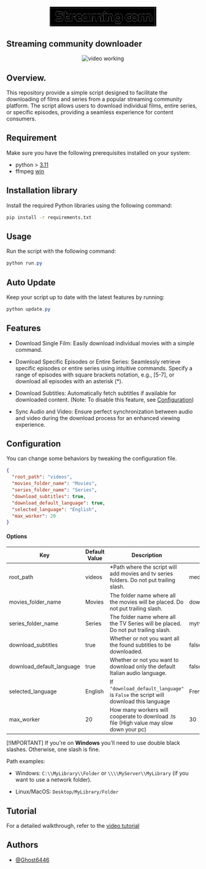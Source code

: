 <p align="center">
	<img src="Src/Assets/min_logo.png" style="max-width: 55%;" alt="video working" />
</p>

## Streaming community downloader
<p align="center">
	<img src="Src/Assets/run.gif" style="max-width: 55%;" alt="video working" />
</p>

## Overview.
This repository provide a simple script designed to facilitate the downloading of films and series from a popular streaming community platform. The script allows users to download individual films, entire series, or specific episodes, providing a seamless experience for content consumers.

## Requirement
Make sure you have the following prerequisites installed on your system:

* python > [3.11](https://www.python.org/downloads/)
* ffmpeg [win](https://www.gyan.dev/ffmpeg/builds/)

## Installation library
Install the required Python libraries using the following command:
```bash
pip install -r requirements.txt
```

## Usage
Run the script with the following command:
```powershell
python run.py
```

## Auto Update
Keep your script up to date with the latest features by running:
```powershell
python update.py
```

## Features
- Download Single Film: Easily download individual movies with a simple command.

- Download Specific Episodes or Entire Series: Seamlessly retrieve specific episodes or entire series using intuitive commands. Specify a range of episodes with square brackets notation, e.g., [5-7], or download all episodes with an asterisk (*).

- Download Subtitles: Automatically fetch subtitles if available for downloaded content. (Note: To disable this feature, see [Configuration](#configuration))

- Sync Audio and Video: Ensure perfect synchronization between audio and video during the download process for an enhanced viewing experience.

## Configuration

You can change some behaviors by tweaking the configuration file.

```json
{
  "root_path": "videos",
  "movies_folder_name": "Movies",
  "series_folder_name": "Series",
  "download_subtitles": true,
  "download_default_language": true,
  "selected_language": "English",
  "max_worker": 20
}
```
#### Options
| Key                       | Default Value | Description                                                                              | Value Example            |
|---------------------------|---------------|------------------------------------------------------------------------------------------|--------------------------|
| root_path                 | videos        | *Path where the script will add movies and tv series folders. Do not put trailing slash. | media/streamingcommunity |
| movies_folder_name        | Movies        | The folder name where all the movies will be placed. Do not put trailing slash.          | downloaded-movies        |
| series_folder_name        | Series        | The folder name where all the TV Series will be placed. Do not put trailing slash.       | mytvseries               |
| download_subtitles        | true          | Whether or not you want all the found subtitles to be downloaded.                        | false                    |
| download_default_language | true          | Whether or not you want to download only the default Italian audio language.             | false                    |
| selected_language         | English       | If `"download_default_language"` is `False` the script will download this language       | French                   |
| max_worker                | 20            | How many workers will cooperate to download .ts file (High value may slow down your pc)  | 30                       |
[!IMPORTANT]
If you're on **Windows** you'll need to use double black slashes. Otherwise, one slash is fine.

Path examples:

* Windows: `C:\\MyLibrary\\Folder` or `\\\\MyServer\\MyLibrary` (if you want to use a network folder).

* Linux/MacOS: `Desktop/MyLibrary/Folder`

## Tutorial
For a detailed walkthrough, refer to the [video tutorial](https://www.youtube.com/watch?v=Ok7hQCgxqLg&ab_channel=Nothing)

## Authors
- [@Ghost6446](https://www.github.com/Ghost6446)
